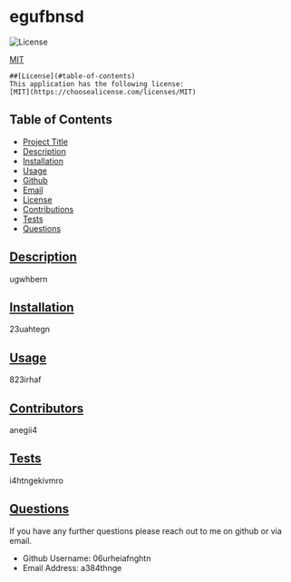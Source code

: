 
  # egufbnsd

![License](https://img.shields.io/badge/License-MIT-lightblue.svg)

[MIT](https://choosealicense.com/licenses/MIT)


    ##[License](#table-of-contents)
    This application has the following license:
    [MIT](https://choosealicense.com/licenses/MIT)
    

## Table of Contents
* [Project Title](#Title)
* [Description](#Description)
* [Installation](#Install)
* [Usage](#Usage)
* [Github](#Github)
* [Email](#Email)
* [License](#License)
* [Contributions](#Contributors)
* [Tests](#Test)
* [Questions](#Questions)

## [Description](#table-of-contents)
ugwhbern

## [Installation](#table-of-contents)
23uahtegn

## [Usage](#table-of-contents)
823irhaf

## [Contributors](#table-of-contents)
anegii4

## [Tests](#table-of-contents)
i4htngekivmro

## [Questions](#table-of-contents)
  If you have any further questions please reach out to me on github or via email.
* Github Username: 06urheiafnghtn
* Email Address: a384thnge
 